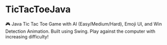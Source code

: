 # TicTacToeJava
🎮 Java Tic Tac Toe Game with AI (Easy/Medium/Hard), Emoji UI, and Win Detection Animation. Built using Swing. Play against the computer with increasing difficulty!
